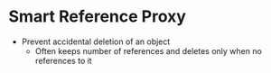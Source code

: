 # Smart Reference Proxy

- Prevent accidental deletion of an object
  - Often keeps number of references and deletes only when no references to it
